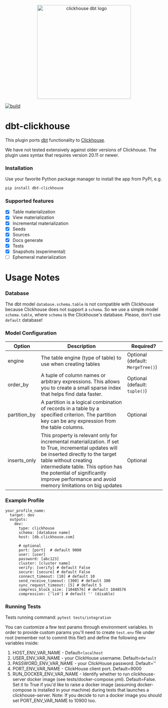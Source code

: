 <p align="center">
  <img src="https://raw.githubusercontent.com/silentsokolov/dbt-clickhouse/master/etc/chdbt.png" alt="clickhouse dbt logo" width="300"/>
</p>

[![build](https://github.com/silentsokolov/dbt-clickhouse/actions/workflows/build.yml/badge.svg?branch=master)](https://github.com/silentsokolov/dbt-clickhouse/actions/workflows/build.yml)

# dbt-clickhouse

This plugin ports [dbt](https://getdbt.com) functionality to [Clickhouse](https://clickhouse.tech/).

We have not tested extensively against older versions of Clickhouse. The plugin uses syntax that requires version 20.11 or newer.

### Installation

Use your favorite Python package manager to install the app from PyPI, e.g.

```bash
pip install dbt-clickhouse
```

### Supported features

- [x] Table materialization
- [x] View materialization
- [x] Incremental materialization
- [x] Seeds
- [x] Sources
- [x] Docs generate
- [x] Tests
- [x] Snapshots (experimental)
- [ ] Ephemeral materialization

# Usage Notes

### Database

The dbt model `database.schema.table` is not compatible with Clickhouse because Clickhouse does not support a `schema`.
So we use a simple model `schema.table`, where `schema` is the Clickhouse's database. Please, don't use `default` database!

### Model Configuration

| Option       | Description                                                                                                                                                                                                                                                                                           | Required?                         |
|--------------|-------------------------------------------------------------------------------------------------------------------------------------------------------------------------------------------------------------------------------------------------------------------------------------------------------|-----------------------------------|
| engine       | The table engine (type of table) to use when creating tables                                                                                                                                                                                                                                          | Optional (default: `MergeTree()`) |
| order_by     | A tuple of column names or arbitrary expressions. This allows you to create a small sparse index that helps find data faster.                                                                                                                                                                         | Optional (default: `tuple()`)     |
| partition_by | A partition is a logical combination of records in a table by a specified criterion. The partition key can be any expression from the table columns.                                                                                                                                                  | Optional                          |
| inserts_only | This property is relevant only for incremental materialization. If set to True, incremental updates will be inserted directly to the target table without creating intermediate table. This option has the potential of significantly improve performance and avoid memory limitations on big updates | Optional                          |

### Example Profile

```
your_profile_name:
  target: dev
  outputs:
    dev:
      type: clickhouse
      schema: [database name]
      host: [db.clickhouse.com]

      # optional
      port: [port]  # default 9000
      user: [user]
      password: [abc123]
      cluster: [cluster name]
      verify: [verify] # default False
      secure: [secure] # default False
      connect_timeout: [10] # default 10
      send_receive_timeout: [300] # default 300
      sync_request_timeout: [5] # default 5
      compress_block_size: [1048576] # default 1048576
      compression: ['lz4'] # default '' (disable)
```

### Running Tests

Tests running command: 
`pytest tests/integration`

You can customize a few test params through environment variables. In order to provide custom params you'll need to create `test.env` file under root (remember not to commit this file!) and define the following env variables inside:
1. HOST_ENV_VAR_NAME - Default=`localhost`
2. USER_ENV_VAR_NAME - your ClickHouse username. Default=`default`
3. PASSWORD_ENV_VAR_NAME - your ClickHouse password. Default=''
4. PORT_ENV_VAR_NAME - ClickHouse client port. Default=9000
5. RUN_DOCKER_ENV_VAR_NAME - Identify whether to run clickhouse-server docker image (see tests/docker-compose.yml). Default=False. Set it to True if you'd like to raise a docker image (assuming docker-compose is installed in your machine) during tests that launches a clickhouse-server. Note: If you decide to run  a docker image you should set PORT_ENV_VAR_NAME to 10900 too.

